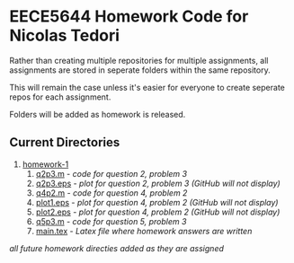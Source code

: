 # EECE5644 Homework Code for Nicolas Tedori
Rather than creating multiple repositories for multiple assignments, all assignments are stored in seperate folders within the same repository.

This will remain the case unless it's easier for everyone to create seperate repos for each assignment.

Folders will be added as homework is released.

## Current Directories
1. [homework-1](homework-1)
	1. [q2p3.m](homework-1/q2p3.m) - _code for question 2, problem 3_  
	2. [q2p3.eps](homework-1/q2p3.eps) - _plot for question 2, problem 3 (GitHub will not display)_  
	3. [q4p2.m](homework-1/q4p2.m) - _code for question 4, problem 2_  
	4. [plot1.eps](homework-1/plot1.eps) - _plot for question 4, problem 2 (GitHub will not display)_  
	5. [plot2.eps](homework-1/plot2.eps) - _plot for question 4, problem 2 (GitHub will not display)_ 
	6. [q5p3.m](homework-1/q5p3.m) - _code for question 5, problem 3_  
	7. [main.tex](homework-1/main.tex) - _Latex file where homework answers are written_  

_all future homework directies added as they are assigned_
